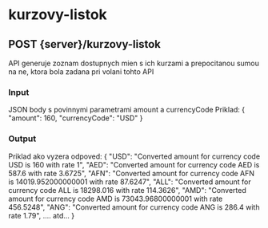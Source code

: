 # kurzovy-listok

## POST {server}/kurzovy-listok

API generuje zoznam dostupnych mien s ich kurzami a prepocitanou sumou na ne, ktora bola zadana pri volani tohto API

### Input

JSON body s povinnymi parametrami amount a currencyCode
Priklad:
{
"amount": 160,
"currencyCode": "USD"
}

### Output

Priklad ako vyzera odpoved:
{
"USD": "Converted amount for currency code USD is 160 with rate 1",
"AED": "Converted amount for currency code AED is 587.6 with rate 3.6725",
"AFN": "Converted amount for currency code AFN is 14019.952000000001 with rate 87.6247",
"ALL": "Converted amount for currency code ALL is 18298.016 with rate 114.3626",
"AMD": "Converted amount for currency code AMD is 73043.96800000001 with rate 456.5248",
"ANG": "Converted amount for currency code ANG is 286.4 with rate 1.79",
.... atd...
}
